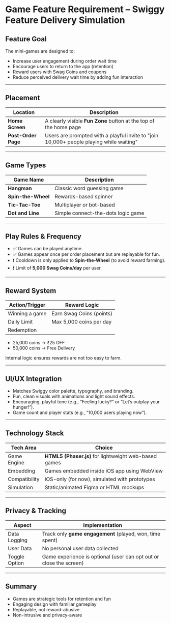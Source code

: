 #  Game Feature Requirement – Swiggy Feature Delivery Simulation

##  Feature Goal
The mini-games are designed to:
- Increase user engagement during order wait time
- Encourage users to return to the app (retention)
- Reward users with Swag Coins and coupons
- Reduce perceived delivery wait time by adding fun interaction

---

##  Placement

| Location | Description |
|----------|-------------|
| **Home Screen** | A clearly visible **Fun Zone** button at the top of the home page |
| **Post-Order Page** | Users are prompted with a playful invite to "join 10,000+ people playing while waiting" |

---

##  Game Types

| Game Name     | Description                |
|--------------|----------------------------|
| **Hangman**   | Classic word guessing game |
| **Spin-the-Wheel** | Rewards-based spinner |
| **Tic-Tac-Toe** | Multiplayer or bot-based  |
| **Dot and Line** | Simple connect-the-dots logic game |

---

##  Play Rules & Frequency

- ✅ Games can be played anytime.
- ✅ Games appear once per order placement but are replayable for fun.
- ❗ Cooldown is only applied to **Spin-the-Wheel** (to avoid reward farming).
- ❗ Limit of **5,000 Swag Coins/day** per user.

---

##  Reward System

| Action/Trigger | Reward Logic |
|----------------|--------------|
| Winning a game | Earn Swag Coins (points) |
| Daily Limit    | Max 5,000 coins per day |
| Redemption     | 
- 25,000 coins → ₹25 OFF  
- 50,000 coins → Free Delivery  

Internal logic ensures rewards are not too easy to farm.

---

##  UI/UX Integration

- Matches Swiggy color palette, typography, and branding.
- Fun, clean visuals with animations and light sound effects.
- Encouraging, playful tone (e.g., “Feeling lucky?” or “Let’s outplay your hunger!”).
- Game count and player stats (e.g., “10,000 users playing now”).

---

##  Technology Stack

| Tech Area     | Choice                   |
|---------------|--------------------------|
| Game Engine   | **HTML5 (Phaser.js)** for lightweight web-based games |
| Embedding     | Games embedded inside iOS app using WebView |
| Compatibility | iOS-only (for now), simulated with prototypes |
| Simulation    | Static/animated Figma or HTML mockups |

---

##  Privacy & Tracking

| Aspect         | Implementation |
|----------------|----------------|
| Data Logging   | Track only **game engagement** (played, won, time spent) |
| User Data      | No personal user data collected |
| Toggle Option  | Game experience is optional (user can opt out or close the screen) |

---

##  Summary

-  Games are strategic tools for retention and fun
-  Engaging design with familiar gameplay
-  Replayable, not reward-abusive
-  Non-intrusive and privacy-aware


